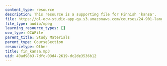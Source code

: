 ```yaml
---
content_type: resource
description: This resource is a supporting file for Finnish 'kansa'.
file: https://ol-ocw-studio-app-qa.s3.amazonaws.com/courses/24-901-language-and-its-structure-i-phonology-fall-2010/40ad98b37dfc03d42619dc2de3536b12_fin_kansa.mp3
file_type: audio/mpeg
learning_resource_types: []
ocw_type: OCWFile
parent_title: Study Materials
parent_type: CourseSection
resourcetype: Other
title: fin_kansa.mp3
uid: 40ad98b3-7dfc-03d4-2619-dc2de3536b12
---
```

